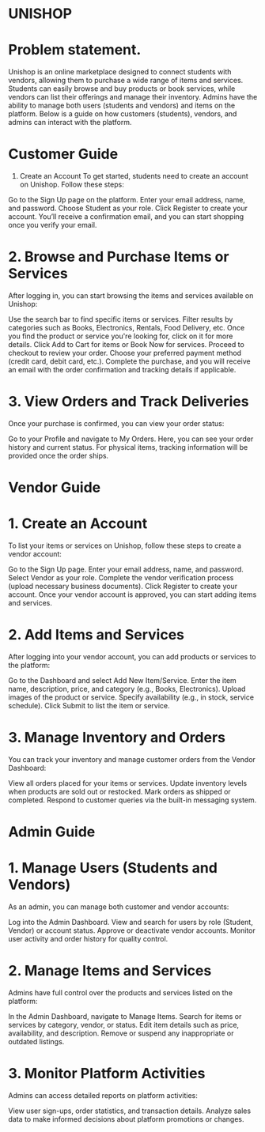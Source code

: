    # UNISHOP
  # Problem statement.
Unishop is an online marketplace designed to connect students with vendors, allowing them to purchase a wide range of items and services. Students can easily browse and buy products or book services, while vendors can list their offerings and manage their inventory. Admins have the ability to manage both users (students and vendors) and items on the platform. Below is a guide on how customers (students), vendors, and admins can interact with the platform.

# Customer Guide
1. Create an Account
To get started, students need to create an account on Unishop. Follow these steps:

Go to the Sign Up page on the platform.
Enter your email address, name, and password.
Choose Student as your role.
Click Register to create your account.
You’ll receive a confirmation email, and you can start shopping once you verify your email.

# 2. Browse and Purchase Items or Services
After logging in, you can start browsing the items and services available on Unishop:

Use the search bar to find specific items or services.
Filter results by categories such as Books, Electronics, Rentals, Food Delivery, etc.
Once you find the product or service you're looking for, click on it for more details.
Click Add to Cart for items or Book Now for services.
Proceed to checkout to review your order.
Choose your preferred payment method (credit card, debit card, etc.).
Complete the purchase, and you will receive an email with the order confirmation and tracking details if applicable.

# 3. View Orders and Track Deliveries
Once your purchase is confirmed, you can view your order status:

Go to your Profile and navigate to My Orders.
Here, you can see your order history and current status.
For physical items, tracking information will be provided once the order ships.

# Vendor Guide
# 1. Create an Account
To list your items or services on Unishop, follow these steps to create a vendor account:

Go to the Sign Up page.
Enter your email address, name, and password.
Select Vendor as your role.
Complete the vendor verification process (upload necessary business documents).
Click Register to create your account.
Once your vendor account is approved, you can start adding items and services.

# 2. Add Items and Services
After logging into your vendor account, you can add products or services to the platform:

Go to the Dashboard and select Add New Item/Service.
Enter the item name, description, price, and category (e.g., Books, Electronics).
Upload images of the product or service.
Specify availability (e.g., in stock, service schedule).
Click Submit to list the item or service.
# 3. Manage Inventory and Orders
You can track your inventory and manage customer orders from the Vendor Dashboard:

View all orders placed for your items or services.
Update inventory levels when products are sold out or restocked.
Mark orders as shipped or completed.
Respond to customer queries via the built-in messaging system.

# Admin Guide
# 1. Manage Users (Students and Vendors)
As an admin, you can manage both customer and vendor accounts:

Log into the Admin Dashboard.
View and search for users by role (Student, Vendor) or account status.
Approve or deactivate vendor accounts.
Monitor user activity and order history for quality control.
# 2. Manage Items and Services
Admins have full control over the products and services listed on the platform:

In the Admin Dashboard, navigate to Manage Items.
Search for items or services by category, vendor, or status.
Edit item details such as price, availability, and description.
Remove or suspend any inappropriate or outdated listings.
# 3. Monitor Platform Activities
Admins can access detailed reports on platform activities:

View user sign-ups, order statistics, and transaction details.
Analyze sales data to make informed decisions about platform promotions or changes.

